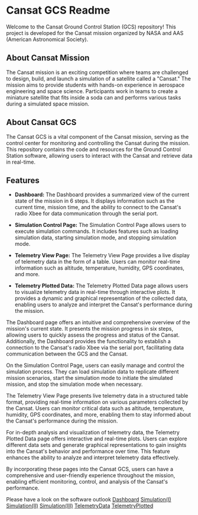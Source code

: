 # Cansat GCS Readme

Welcome to the Cansat Ground Control Station (GCS) repository! This project is developed for the Cansat mission organized by NASA and AAS (American Astronomical Society).

## About Cansat Mission

The Cansat mission is an exciting competition where teams are challenged to design, build, and launch a simulation of a satellite called a "Cansat." The mission aims to provide students with hands-on experience in aerospace engineering and space science. Participants work in teams to create a miniature satellite that fits inside a soda can and performs various tasks during a simulated space mission.

## About Cansat GCS

The Cansat GCS is a vital component of the Cansat mission, serving as the control center for monitoring and controlling the Cansat during the mission. This repository contains the code and resources for the Ground Control Station software, allowing users to interact with the Cansat and retrieve data in real-time.


## Features

- **Dashboard:** The Dashboard provides a summarized view of the current state of the mission in 6 steps. It displays information such as the current time, mission time, and the ability to connect to the Cansat's radio Xbee for data communication through the serial port.

- **Simulation Control Page:** The Simulation Control Page allows users to execute simulation commands. It includes features such as loading simulation data, starting simulation mode, and stopping simulation mode.

- **Telemetry View Page:** The Telemetry View Page provides a live display of telemetry data in the form of a table. Users can monitor real-time information such as altitude, temperature, humidity, GPS coordinates, and more.

- **Telemetry Plotted Data:** The Telemetry Plotted Data page allows users to visualize telemetry data in real-time through interactive plots. It provides a dynamic and graphical representation of the collected data, enabling users to analyze and interpret the Cansat's performance during the mission.

The Dashboard page offers an intuitive and comprehensive overview of the mission's current state. It presents the mission progress in six steps, allowing users to quickly assess the progress and status of the Cansat. Additionally, the Dashboard provides the functionality to establish a connection to the Cansat's radio Xbee via the serial port, facilitating data communication between the GCS and the Cansat.

On the Simulation Control Page, users can easily manage and control the simulation process. They can load simulation data to replicate different mission scenarios, start the simulation mode to initiate the simulated mission, and stop the simulation mode when necessary.

The Telemetry View Page presents live telemetry data in a structured table format, providing real-time information on various parameters collected by the Cansat. Users can monitor critical data such as altitude, temperature, humidity, GPS coordinates, and more, enabling them to stay informed about the Cansat's performance during the mission.

For in-depth analysis and visualization of telemetry data, the Telemetry Plotted Data page offers interactive and real-time plots. Users can explore different data sets and generate graphical representations to gain insights into the Cansat's behavior and performance over time. This feature enhances the ability to analyze and interpret telemetry data effectively.

By incorporating these pages into the Cansat GCS, users can have a comprehensive and user-friendly experience throughout the mission, enabling efficient monitoring, control, and analysis of the Cansat's performance.

Please have a look on the software outlook
[Dashboard](Dashboard.png)
[Simulation(I)](Simulation(I).png)
[Simulation(II)](Simulation(II).png)
[Simulation(III)](Simulation(III).png)
[TelemetryData](TelemetryData.png)
[TelemetryPlotted](TelemetryPlotted.png)


